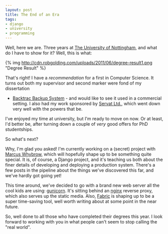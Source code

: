 ```yaml
--- 
layout: post
title: The End of an Era
tags: 
- django
- university
- programming
---
```


Well, here we are. Three years at
[The University of Nottingham][uoncs], and what do I have to show for it?
Well, this is what:

{% img http://cdn.robgolding.com/uploads/2011/06/degree-result1.png "Degree Result" %}

That's right! I have a _recommendation_ for a first in Computer Science. It
turns out both my supervisor and second marker were fond of my dissertation
- [Backtrac Backup System][backtrac] - and would like to see it used in
a commercial setting. I also had my work sponsored by [Servat Ltd.][servat],
which went down very well with the powers that be.

I've enjoyed my time at university, but I'm ready to move on now. Or at least,
I'd better be, after turning down a couple of _very_ good offers for PhD
studentships.

So what's next?

Why, I'm glad you asked! I'm currently working on a (secret) project with
[Marcus Whybrow][mxw], which will hopefully shape up to be something quite
special. It is, of course, a Django project, and it's teaching us both about
the finer details of developing and deploying a production system. There's
a few posts in the pipeline about the things we've discovered this far, and
we've hardly got going yet!

This time around, we've decided to go with a brand new web server all the cool
kids are using: [gunicorn][gunicorn]. It's sitting behind an [nginx][nginx]
reverse proxy, which also serves up the static media. Also, [Fabric][fabric] is
shaping up to be a super time-saving tool, well worth writing about at some
point in the near future.

So, well done to all those who have completed their degrees this year. I look
forward to working with you in what people can't seem to stop calling the "real
world".

[uoncs]: http://cs.nott.ac.uk "The University of Nottingham Computer Science Department"
[backtrac]: http://www.robgolding.com/blog/2010/05/25/3rd-year-project-back-to-backtrac/ "3rd Year Project: Back to Backtrac"
[servat]: http://servat.co.uk/ "Servat Ltd. of Nottingham"
[mxw]: http://marcuswhybrow.net "Marcus Whybrow"
[gunicorn]: http://gunicorn.org/ "Green Unicorn"
[nginx]: http://nginx.net/ "nginx"
[fabric]: http://fabfile.org "Fabric"
